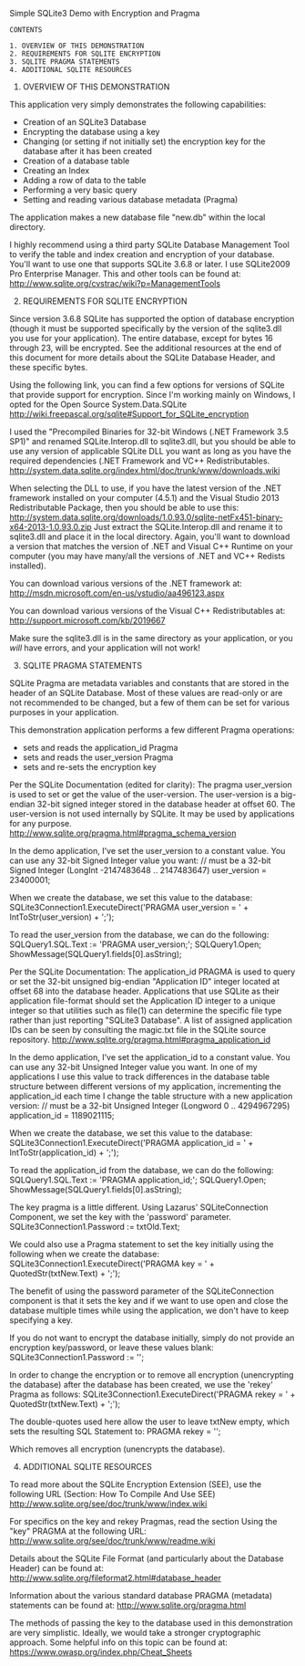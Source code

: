 

 Simple SQLite3 Demo with Encryption and Pragma 



    CONTENTS                                    

    1. OVERVIEW OF THIS DEMONSTRATION           
    2. REQUIREMENTS FOR SQLITE ENCRYPTION       
    3. SQLITE PRAGMA STATEMENTS                 
    4. ADDITIONAL SQLITE RESOURCES              





1. OVERVIEW OF THIS DEMONSTRATION

This application very simply demonstrates the following capabilities:
- Creation of an SQLite3 Database
- Encrypting the database using a key
- Changing (or setting if not initially set) the encryption key for the database after it has been created
- Creation of a database table
- Creating an Index
- Adding a row of data to the table
- Performing a very basic query
- Setting and reading various database metadata (Pragma)

The application makes a new database file "new.db" within the local directory.

I highly recommend using a third party SQLite Database Management Tool to verify the table and index creation and encryption of your database. You'll want to use one that supports SQLite 3.6.8 or later. I use SQLite2009 Pro Enterprise Manager. This and other tools can be found at:
http://www.sqlite.org/cvstrac/wiki?p=ManagementTools




2. REQUIREMENTS FOR SQLITE ENCRYPTION

Since version 3.6.8 SQLite has supported the option of database encryption (though it must be supported specifically by the version of the sqlite3.dll you use for your application). The entire database, except for bytes 16 through 23, will be encrypted. See the additional resources at the end of this document for more details about the SQLite Database Header, and these specific bytes.

Using the following link, you can find a few options for versions of SQLite that provide support for encryption. Since I'm working mainly on Windows, I opted for the Open Source System.Data.SQLite
http://wiki.freepascal.org/sqlite#Support_for_SQLite_encryption

I used the "Precompiled Binaries for 32-bit Windows (.NET Framework 3.5 SP1)" and renamed SQLite.Interop.dll to sqlite3.dll, but you should be able to use any version of applicable SQLite DLL you want as long as you have the required dependencies (.NET Framework and VC++ Redistributables.
http://system.data.sqlite.org/index.html/doc/trunk/www/downloads.wiki

When selecting the DLL to use, if you have the latest version of the .NET framework installed on your computer (4.5.1) and the Visual Studio 2013 Redistributable Package, then you should be able to use this: 
http://system.data.sqlite.org/downloads/1.0.93.0/sqlite-netFx451-binary-x64-2013-1.0.93.0.zip
Just extract the SQLite.Interop.dll and rename it to sqlite3.dll and place it in the local directory. Again, you'll want to download a version that matches the version of .NET and Visual C++ Runtime on your computer (you may have many/all the versions of .NET and VC++ Redists installed).

You can download various versions of the .NET framework at:
http://msdn.microsoft.com/en-us/vstudio/aa496123.aspx

You can download various versions of the Visual C++ Redistributables at:
http://support.microsoft.com/kb/2019667


Make sure the sqlite3.dll is in the same directory as your application, or you *will* have errors, and your application will not work!




3. SQLITE PRAGMA STATEMENTS

SQLite Pragma are metadata variables and constants that are stored in the header of an SQLite Database. Most of these values are read-only or are not recommended to be changed, but a few of them can be set for various purposes in your application.

This demonstration application performs a few different Pragma operations:
- sets and reads the application_id Pragma
- sets and reads the user_version Pragma
- sets and re-sets the encryption key



Per the SQLite Documentation (edited for clarity):
The pragma user_version is used to set or get the value of the user-version. The user-version is a big-endian 32-bit signed integer stored in the database header at offset 60. The user-version is not used internally by SQLite. It may be used by applications for any purpose.
http://www.sqlite.org/pragma.html#pragma_schema_version

In the demo application, I've set the user_version to a constant value.
You can use any 32-bit Signed Integer value you want:
// must be a 32-bit Signed Integer (LongInt -2147483648 .. 2147483647)
  user_version = 23400001;

When we create the database, we set this value to the database:
  SQLite3Connection1.ExecuteDirect('PRAGMA user_version = ' + IntToStr(user_version) + ';');

To read the user_version from the database, we can do the following:
  SQLQuery1.SQL.Text := 'PRAGMA user_version;';
  SQLQuery1.Open;
  ShowMessage(SQLQuery1.fields[0].asString);



Per the SQLite Documentation:
The application_id PRAGMA is used to query or set the 32-bit unsigned big-endian "Application ID" integer located at offset 68 into the database header. Applications that use SQLite as their application file-format should set the Application ID integer to a unique integer so that utilities such as file(1) can determine the specific file type rather than just reporting "SQLite3 Database". A list of assigned application IDs can be seen by consulting the magic.txt file in the SQLite source repository. 
http://www.sqlite.org/pragma.html#pragma_application_id

In the demo application, I've set the application_id to a constant value.
You can use any 32-bit Unsigned Integer value you want. In one of my applications I use this value to track differences in the database table structure between different versions of my application, incrementing the application_id each time I change the table structure with a new application version:
// must be a 32-bit Unsigned Integer (Longword 0 .. 4294967295)
  application_id = 1189021115; 

When we create the database, we set this value to the database:
  SQLite3Connection1.ExecuteDirect('PRAGMA application_id = ' + IntToStr(application_id) + ';');

To read the application_id from the database, we can do the following:
  SQLQuery1.SQL.Text := 'PRAGMA application_id;';
  SQLQuery1.Open;
  ShowMessage(SQLQuery1.fields[0].asString);



The key pragma is a little different. Using Lazarus' SQLiteConnection Component, we set the key with the 'password' parameter.
  SQLite3Connection1.Password := txtOld.Text;

We could also use a Pragma statement to set the key initially using the following when we create the database:
  SQLite3Connection1.ExecuteDirect('PRAGMA key = ' + QuotedStr(txtNew.Text) + ';');

The benefit of using the password parameter of the SQLiteConnection component is that it sets the key and if we want to use open and close the database multiple times while using the application, we don't have to keep specifying a key.

If you do not want to encrypt the database initially, simply do not provide an encryption key/password, or leave these values blank:
  SQLite3Connection1.Password := '';

In order to change the encryption or to remove all encryption (unencrypting the database) after the database has been created, we use the 'rekey' Pragma as follows:
  SQLite3Connection1.ExecuteDirect('PRAGMA rekey = ' + QuotedStr(txtNew.Text) + ';');

The double-quotes used here allow the user to leave txtNew empty, which sets the resulting SQL Statement to:
PRAGMA rekey = '';

Which removes all encryption (unencrypts the database).




4. ADDITIONAL SQLITE RESOURCES

To read more about the SQLite Encryption Extension (SEE), use the following URL (Section: How To Compile And Use SEE)
http://www.sqlite.org/see/doc/trunk/www/index.wiki

For specifics on the key and rekey Pragmas, read the section Using the "key" PRAGMA at the following URL:
http://www.sqlite.org/see/doc/trunk/www/readme.wiki

Details about the SQLite File Format (and particularly about the Database Header) can be found at:
http://www.sqlite.org/fileformat2.html#database_header

Information about the various standard database PRAGMA (metadata) statements can be found at:
http://www.sqlite.org/pragma.html

The methods of passing the key to the database used in this demonstration are very simplistic. Ideally, we would take a stronger cryptographic approach. Some helpful info on this topic can be found at:
https://www.owasp.org/index.php/Cheat_Sheets